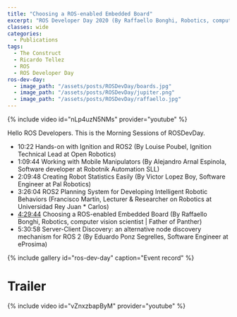 ```yaml
---
title: "Choosing a ROS-enabled Embedded Board"
excerpt: "ROS Developer Day 2020 (By Raffaello Bonghi, Robotics, computer vision scientist | Father of Panther)"
classes: wide
categories:
  - Publications
tags:
  - The Construct
  - Ricardo Tellez
  - ROS
  - ROS Developer Day
ros-dev-day:
  - image_path: "/assets/posts/ROSDevDay/boards.jpg"
  - image_path: "/assets/posts/ROSDevDay/jupiter.png"
  - image_path: "/assets/posts/ROSDevDay/raffaello.jpg"
---
```


{% include video id="nLp4uzN5NMs" provider="youtube" %}

Hello ROS Developers. This is the Morning Sessions of ROSDevDay.

* 10:22 Hands-on with Ignition and ROS2 (By Louise Poubel, Ignition Technical Lead at Open Robotics)
* 1:09:44 Working with Mobile Manipulators (By Alejandro Arnal Espinola, Software developer at Robotnik Automation SLL)
* 2:09:48 Creating Robot Statistics Easily (By Victor Lopez Boy, Software Engineer at Pal Robotics)
* 3:26:04 ROS2 Planning System for Developing Intelligent Robotic Behaviors (Francisco Martín, Lecturer & Researcher on Robotics at Universidad Rey Juan * Carlos)
* [4:29:44](https://www.youtube.com/watch?v=nLp4uzN5NMs&list=PLK0b4e05LnzZh7g9-60nS0H_FxPlib7PV&index=19&t=16184s) Choosing a ROS-enabled Embedded Board (By Raffaello Bonghi, Robotics, computer vision scientist | Father of Panther)
* 5:30:58 Server-Client Discovery: an alternative node discovery mechanism for ROS 2 (By Eduardo Ponz Segrelles, Software Engineer at eProsima)

{% include gallery id="ros-dev-day" caption="Event record" %}

# Trailer

{% include video id="vZnxzbapByM" provider="youtube" %}

